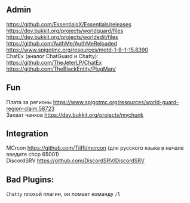 ## Admin
https://github.com/EssentialsX/Essentials/releases
<br>
https://dev.bukkit.org/projects/worldguard/files
<br>
https://dev.bukkit.org/projects/worldedit/files
<br>
https://github.com/AuthMe/AuthMeReloaded
<br>
https://www.spigotmc.org/resources/motd-1-8-1-15.8390
<br>
ChatEx (аналог ChatGuard и Chatty): https://github.com/TheJeterLP/ChatEx
<br>
https://github.com/TheBlackEntity/PlugMan/

## Fun
Плата за регионы https://www.spigotmc.org/resources/world-guard-region-claim.58723
<br>
Захват чанков https://dev.bukkit.org/projects/mychunk

## Integration
MCrcon https://github.com/Tiiffi/mcrcon (для русского языка в начале введите chcp 65001)
<br>
DiscordSRV https://github.com/DiscordSRV/DiscordSRV

## Bad Plugins:
`Chatty` плохой плагин, он ломает команду `/l`
